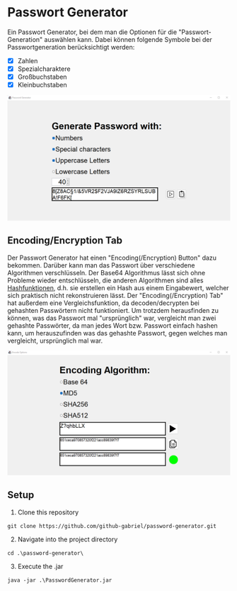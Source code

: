 # Passwort Generator

Ein Passwort Generator, bei dem man die Optionen für die "Passwort-Generation" auswählen kann. Dabei können folgende Symbole bei der Passwortgeneration berücksichtigt werden:

- [x] Zahlen
- [x] Spezialcharaktere
- [x] Großbuchstaben
- [x] Kleinbuchstaben

<img src="images/password-generator.png" width="720px">

## Encoding/Encryption Tab
Der Passwort Generator hat einen "Encoding(/Encryption) Button" dazu bekommen. Darüber kann man das Passwort über verschiedene Algorithmen 
verschlüsseln. Der Base64 Algorithmus lässt sich ohne Probleme wieder entschlüsseln, die anderen Algorithmen sind alles [Hashfunktionen](https://de.wikipedia.org/wiki/Kryptographische_Hashfunktion),
d.h. sie erstellen ein Hash aus einem Eingabewert, welcher sich praktisch nicht rekonstruieren lässt.
Der "Encoding(/Encryption) Tab" hat außerdem eine Vergleichsfunktion, da decoden/decrypten bei gehashten Passwörtern nicht
funktioniert. Um trotzdem herausfinden zu können, was das Passwort mal "ursprünglich" war, vergleicht man zwei gehashte Passwörter,
da man jedes Wort bzw. Passwort einfach hashen kann, um herauszufinden was das gehashte Passwort, gegen welches man vergleicht, ursprünglich mal war.

<img src="images/vergleich.png" width="720px">

## Setup

1. Clone this repository
```
git clone https://github.com/github-gabriel/password-generator.git
```

2. Navigate into the project directory
```
cd .\password-generator\
```

3. Execute the .jar
```
java -jar .\PasswordGenerator.jar
```
